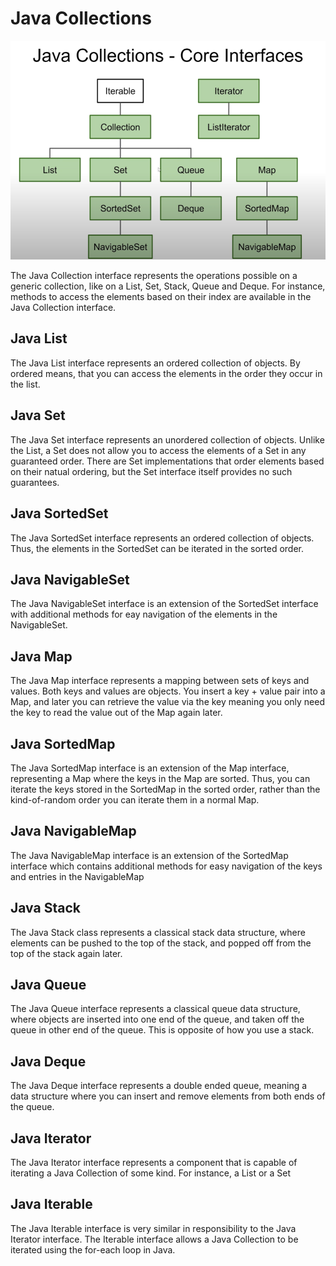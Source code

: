# Java Collections

![img.png](img.png)

The Java Collection interface represents the operations possible on a generic collection, like on a List, Set, Stack, Queue
and Deque. For instance, methods to access the elements based on their index are available in the Java Collection interface.

## Java List

The Java List interface represents an ordered collection of objects. By ordered means, that you can access the elements in the order they occur in the list.

## Java Set

The Java Set interface represents an unordered collection of objects. Unlike the List, a Set does not allow you to access the elements
of a Set in any guaranteed order. There are Set implementations that order elements based on their natual ordering, but the Set interface itself provides no such guarantees.

## Java SortedSet

The Java SortedSet interface represents an ordered collection of objects. Thus, the elements in the SortedSet can be iterated in the sorted order.

## Java NavigableSet

The Java NavigableSet interface is an extension of the SortedSet interface with additional methods for eay navigation of the elements in the NavigableSet.

## Java Map

The Java Map interface represents a mapping between sets of keys and values. Both keys and values are objects. You insert a key + value pair into a Map, and later you can retrieve the value via the key
meaning you only need the key to read the value out of the Map again later.

## Java SortedMap

The Java SortedMap interface is an extension of the Map interface, representing a Map where the keys in the Map are sorted.
Thus, you can iterate the keys stored in the SortedMap in the sorted order, rather than the kind-of-random order you can iterate them in a normal Map.

## Java NavigableMap

The Java NavigableMap interface is an extension of the SortedMap interface which contains additional methods for easy navigation of the keys and entries in the NavigableMap

## Java Stack

The Java Stack class represents a classical stack data structure, where elements can be pushed to the top of the stack, and popped off from the top of the stack again later.


## Java Queue

The Java Queue interface represents a classical queue data structure, where objects are inserted into one end of the queue, and taken off the queue in other end of the queue. This is opposite of how you use a stack.

## Java Deque

The Java Deque interface represents a double ended queue, meaning a data structure where you can insert and remove elements from both ends of the queue.

## Java Iterator

The Java Iterator interface represents a component that is capable of iterating a Java Collection of some kind. For instance, a List or a Set

## Java Iterable

The Java Iterable interface is very similar in responsibility to the Java Iterator interface. The Iterable interface allows a Java Collection to be iterated using the for-each loop in Java.